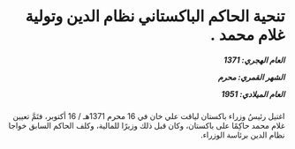 <h1 dir="rtl">تنحية الحاكم الباكستاني نظام الدين وتولية غلام محمد .</h1>

<h5 dir="rtl">العام الهجري:  1371

الشهر القمري: محرم

العام الميلادي: 1951</h5>

<p dir="rtl">اغتيل رئيسُ وزراء باكستان لياقت علي خان في 16 محرم 1371هـ / 16 أكتوبر، فتَمَّ تعيين غلام محمد حاكِمًا على باكستان، وكان قبل ذلك وزيرًا للمالية، وكلف الحاكم السابق خواجا نظام الدين برئاسة الوزراء.</p></br>
